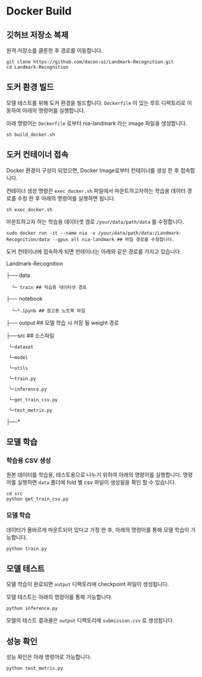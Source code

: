 # Docker Build

## 깃허브 저장소 복제
원격 저장소를 클론한 후 경로를 이동합니다.

```
git clone https://github.com/dacon-ai/Landmark-Recognition.git
cd Landmark-Recognition
```

## 도커 환경 빌드

모델 테스트를 위해 도커 환경을 빌드합니다. `Dockerfile` 이 있는 루트 디렉토리로 이동하여 아래의 명령어를 실행합니다. 

아래 명령어는 `Dockerfile` 로부터 nia-landmark 라는 image 파일을 생성합니다.

```
sh build_docker.sh
```

## 도커 컨테이너 접속

Docker 환경이 구성이 되었으면, Docker Image로부터 컨테이너를 생성 한 후 접속합니다.

컨테이너 생성 명령은 `exec_docker.sh` 파일에서 마운트하고자하는 학습용 데이터 경로를 수정 한 후 아래의 명령어를 실행하면 됩니다.


```
sh exec_docker.sh
```

마운트하고자 하는 학습용 데이터셋 경로 `/your/data/path/data` 를 수정합니다.

```
sudo docker run -it --name nia -v /your/data/path/data:/Landmark-Recognition/data --gpus all nia-landmark ## 파일 경로를 수정합니다.
```


도커 컨테이너에 접속하게 되면 컨테이너는 아래와 같은 경로를 가지고 있습니다.

Landmark-Recognition

├── data   

      └─ train ## 학습용 데이터셋 경로

├── notebook

      └─*.ipynb ## 참고용 노트북 파일

├── output  ## 모델 학습 시 저장 될 weight 경로
    
├──src      ## 소스파일

     └─dataset
     
     └─model
     
     └─utils
     
     └─train.py
     
     └─inference.py 
     
     └─get_train_csv.py
     
     └─test_metrix.py
├──*
           
## 모델 학습  

### 학습용 CSV 생성

원본 데이터를 학습용, 테스트용으로 나누기 위하여 아래의 명령어를 실행합니다. 명령어를 실행하면 `data` 폴더에 fold 별 csv 파일이 생성됨을 확인 할 수 있습니다.

```
cd src
python get_train_csv.py
```

### 모델 학습
           
데이터가 올바르게 마운트되어 있다고 가정 한 후, 아래의 명령어를 통해 모델 학습이 가능합니다.

```
python train.py
```

## 모델 테스트

모델 학습이 완료되면 `output` 디렉토리에 checkpoint 파일이 생성됩니다.

모델 테스트는 아래의 명령어를 통해 가능합니다.


```
python inference.py

```

모델의 테스트 결과물은 `output` 디렉토리에 `submission.csv` 로 생성됩니다.

## 성능 확인

성능 확인은 아래 명령어로 가능합니다.


```
python test_metrix.py

```
